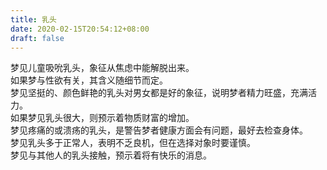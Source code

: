 ```yaml
---
title: 乳头
date: 2020-02-15T20:54:12+08:00
draft: false
---
```


梦见儿童吸吮乳头，象征从焦虑中能解脱出来。<br>
如果梦与性欲有关，其含义随细节而定。<br>
梦见坚挺的、颜色鲜艳的乳头对男女都是好的象征，说明梦者精力旺盛，充满活力。<br>
如果梦见乳头很大，则预示着物质财富的增加。<br>
梦见疼痛的或溃疡的乳头，是警告梦者健康方面会有问题，最好去检查身体。<br>
梦见乳头多于正常人，表明不乏良机，但在选择对象时要谨慎。<br>
梦见与其他人的乳头接触，预示着将有快乐的消息。<br>
